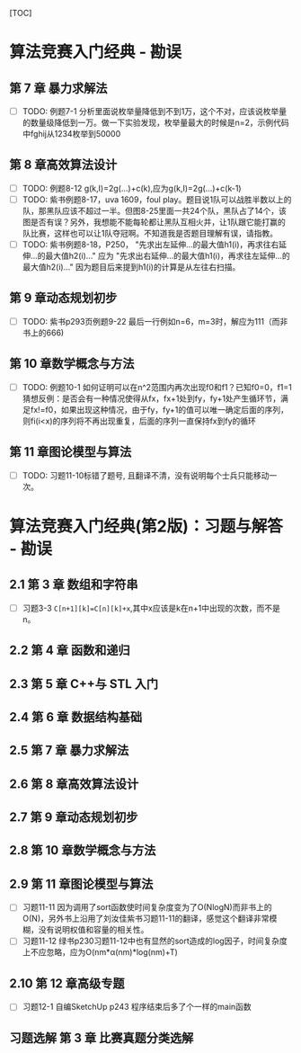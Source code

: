 [TOC]
# 算法竞赛入门经典 - 勘误

## 第 7 章 暴力求解法
- [ ] TODO: 例题7-1 分析里面说枚举量降低到不到1万，这个不对，应该说枚举量的数量级降低到一万。做一下实验发现，枚举量最大的时候是n=2，示例代码中fghij从1234枚举到50000

##  第 8 章高效算法设计
- [ ] TODO: 例题8-12  g(k,I)=2g(...)+c(k),应为g(k,I)=2g(...)+c(k-1)
- [ ] TODO: 紫书例题8-17，uva 1609，foul play。题目说1队可以战胜半数以上的队，那黑队应该不超过一半。但图8-25里面一共24个队，黑队占了14个，该图是否有误？另外，我想能不能每轮都让黑队互相火并，让1队跟它能打赢的队比赛，这样也可以让1队夺冠啊。不知道我是否题目理解有误，请指教。
- [ ] TODO: 紫书例题8-18，P250，
  "先求出左延伸...的最大值h1(i)，再求往右延伸...的最大值h2(i)..."
  应为
  "先求出右延伸...的最大值h1(i)，再求往左延伸...的最大值h2(i)..."
  因为题目后来提到h1(i)的计算是从左往右扫描。

## 第 9 章动态规划初步
- [ ] TODO: 紫书p293页例题9-22 最后一行例如n=6，m=3时，解应为111（而非书上的666)

## 第 10 章数学概念与方法
- [ ] TODO: 例题10-1 如何证明可以在n^2范围内再次出现f0和f1？已知f0=0，f1=1 猜想反例：是否会有一种情况使得从fx，fx+1处到fy，fy+1处产生循环节，满足fx!=f0，如果出现这种情况，由于fy，fy+1的值可以唯一确定后面的序列，则fi(i<x)的序列将不再出现重复，后面的序列一直保持fx到fy的循环

## 第 11 章图论模型与算法
- [ ] TODO: 习题11-10标错了题号, 且翻译不清，没有说明每个士兵只能移动一次。

# 算法竞赛入门经典(第2版)：习题与解答 - 勘误
## 2.1 第 3 章 数组和字符串
- [ ] 习题3-3 `C[n+1][k]=C[n][k]+x`,其中x应该是k在n+1中出现的次数，而不是n。

## 2.2 第 4 章 函数和递归
## 2.3 第 5 章 C++与 STL 入门
## 2.4 第 6 章 数据结构基础
## 2.5 第 7 章 暴力求解法
## 2.6 第 8 章高效算法设计
## 2.7 第 9 章动态规划初步
## 2.8 第 10 章数学概念与方法
## 2.9 第 11 章图论模型与算法
- [ ] 习题11-11 因为调用了sort函数使时间复杂度变为了O(NlogN)而非书上的O(N)，另外书上沿用了刘汝佳紫书习题11-11的翻译，感觉这个翻译非常模糊，没有说明权值和容量的相关性。
- [ ] 习题11-12 绿书p230习题11-12中也有显然的sort造成的log因子，时间复杂度上不应忽略，应为O(nm\*α(nm)\*log(nm)+T)

## 2.10 第 12 章高级专题
- [ ] 习题12-1 自编SketchUp p243 程序结束后多了个一样的main函数

## 习题选解 第 3 章 比赛真题分类选解
